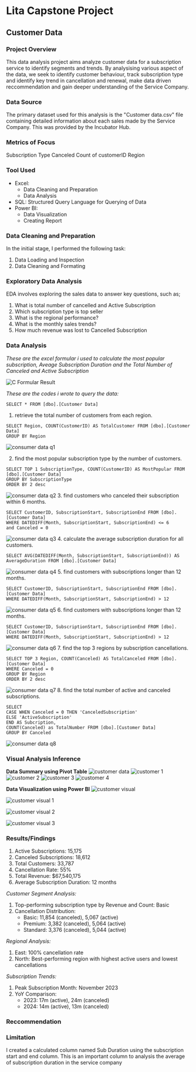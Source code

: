 # Lita Capstone Project

## Customer Data

### Project Overview
This data analysis project aims analyze customer data for a subscription service to identify 
segments and trends. By analysising various aspect of the data, we seek to identify customer behaviour, track subscription type and identify key trend in cancellation and renewal, make data driven reccommendation and gain deeper understanding of the Service Company.

### Data Source
The primary dataset used for this analysis is the "Customer data.csv" file containing detailed information about each sales made by the Service Company. This was provided by the Incubator Hub.

### Metrics of Focus
Subscription Type
Canceled
Count of customerID
Region

### Tool Used
- Excel: 
  - Data Cleaning and Preparation
  - Data Analysis
- SQL: Structured Query Language for Querying of Data
- Power BI:
  - Data Visualization
  - Creating Report

### Data Cleaning and Preparation
In the initial stage, I performed the following task:
1. Data Loading and Inspection
2. Data Cleaning and Formating

### Exploratory Data Analysis
EDA involves exploring the sales data to answer key questions, such as;
  1. What is total number of cancelled and Active Subscription
  2. Which subscription type is top seller
  3. What is the regional performance?
  4. What is the monthly sales trends?
  5. How much revenue was lost to Cancelled Subscription

### Data Analysis
*These are the excel formular i used to calculate the most popular subscription, Aveage Subscription Duration and the Total Number of Canceled and Active Subscription*

![C Formular Result](https://github.com/user-attachments/assets/476a8476-50c0-4ce8-8465-282618050374)

*These are the codes i wrote to query the data:*
```
SELECT * FROM [dbo].[Customer Data]
```
1. retrieve the total number of customers from each region.
```
SELECT Region, COUNT(CustomerID) AS TotalCustomer FROM [dbo].[Customer Data]
GROUP BY Region
```
![consumer data q1](https://github.com/user-attachments/assets/bb449d50-9b73-4e30-94a1-f47b64c0bd35)

2. find the most popular subscription type by the number of customers.
```
SELECT TOP 1 SubscriptionType, COUNT(CustomerID) AS MostPopular FROM [dbo].[Customer Data]
GROUP BY SubscriptionType
ORDER BY 2 desc
```
![consumer data q2](https://github.com/user-attachments/assets/7a318a05-adb1-4478-aa0c-27fe2b46bec9)
3. find customers who canceled their subscription within 6 months.
```
SELECT CustomerID, SubscriptionStart, SubscriptionEnd FROM [dbo].[Customer Data]
WHERE DATEDIFF(Month, SubscriptionStart, SubscriptionEnd) <= 6
and Canceled = 0
```
![consumer data q3](https://github.com/user-attachments/assets/07dce480-62bd-4589-b883-e33e14f90195)
4. calculate the average subscription duration for all customers.
```
SELECT AVG(DATEDIFF(Month, SubscriptionStart, SubscriptionEnd)) AS AverageDuration FROM [dbo].[Customer Data]
```
![consumer data q4](https://github.com/user-attachments/assets/1419a6ce-1b65-424e-b81f-f542dbf8c09a)
5. find customers with subscriptions longer than 12 months.
```
SELECT CustomerID, SubscriptionStart, SubscriptionEnd FROM [dbo].[Customer Data]
WHERE DATEDIFF(Month, SubscriptionStart, SubscriptionEnd) > 12
```
![consumer data q5](https://github.com/user-attachments/assets/a2f0bd23-57b9-42b7-90b6-9e42a34a1fa9)
6. find customers with subscriptions longer than 12 months.
```
SELECT CustomerID, SubscriptionStart, SubscriptionEnd FROM [dbo].[Customer Data]
WHERE DATEDIFF(Month, SubscriptionStart, SubscriptionEnd) > 12
```
![consumer data q6](https://github.com/user-attachments/assets/d06de85b-b921-46b7-b91a-f23f1641696f)
7. find the top 3 regions by subscription cancellations.
```
SELECT TOP 3 Region, COUNT(Canceled) AS TotalCanceled FROM [dbo].[Customer Data]
WHERE Canceled = 0
GROUP BY Region
ORDER BY 2 desc
```
![consumer data q7](https://github.com/user-attachments/assets/96a3cd43-b865-4fd9-90f8-a3a58df78184)
8. find the total number of active and canceled subscriptions.
```
SELECT 
CASE WHEN Canceled = 0 THEN 'CanceledSubscription'
ELSE 'ActiveSubscription'
END AS Subcription,
COUNT(Canceled) as TotalNumber FROM [dbo].[Customer Data]
GROUP BY Canceled
```
![consumer data q8](https://github.com/user-attachments/assets/c97e8903-00e2-4eff-b4bb-43cd86f93bc0)

### Visual Analysis Inference
**Data Summary using Pivot Table**
![customer data](https://github.com/user-attachments/assets/9f4342bc-f30f-4384-bdc2-05461fe8e4af)
![customer 1](https://github.com/user-attachments/assets/e5135788-e96e-4530-9dee-fa7cd5fb9e51)
![customer 2](https://github.com/user-attachments/assets/c16d578d-8628-4a71-826d-b3796a9a5b5c)
![customer 3](https://github.com/user-attachments/assets/bc9b358a-ceb6-4e33-b7be-94697f5d8829)
![customer 4](https://github.com/user-attachments/assets/2c48ba59-687a-4011-b037-c16e2113d63d)


**Data Visualization using Power BI**
![customer visual](https://github.com/user-attachments/assets/20893269-3e3f-4692-9a6f-4e5f6470425e)

![customer visual 1](https://github.com/user-attachments/assets/e449b418-0f78-4358-8460-c7963d9fd160)

![customer visual 2](https://github.com/user-attachments/assets/07044a1f-6b73-4d5e-8fae-c22a6c8eb3f2)

![customer visual 3](https://github.com/user-attachments/assets/cd2e0aa2-247c-4f9e-ab08-cf650c46dc9c)



### Results/Findings

1. Active Subscriptions: 15,175
2. Canceled Subscriptions: 18,612
3. Total Customers: 33,787
4. Cancellation Rate: 55%
5. Total Revenue: $67,540,175
6. Average Subscription Duration:    12 months

*Customer Segment Analysis:*

1. Top-performing subscription type by Revenue and Count:
 Basic
2. Cancellation Distribution:
    - Basic: 11,854 (canceled), 5,067 (active)
    - Premium: 3,382 (canceled), 5,064 (active)
    - Standard: 3,376 (canceled), 5,044 (active)

*Regional Analysis:*

1. East: 100% cancellation rate
2. North: Best-performing region with highest active users and lowest cancellations

*Subscription Trends:*

1. Peak Subscription Month: November 2023
2. YoY Comparison:
    - 2023: 17m (active), 24m (canceled)
    - 2024: 14m (active), 13m (canceled)

### Reccommendation

### Limitation
I created a calculated column named Sub Duration using the subscription start and end column. This is an important column to analysis the average of subscription duration in the service company
